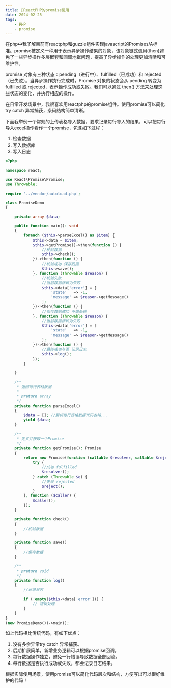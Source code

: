 ```yaml
---
title: 🔱ReactPHP的promise使用
date: 2024-02-25
tags: 
    - PHP
    - promise
---
```


在php中我了解目前有reactphp和guzzle组件实现javascript的Promises/A标准。promise被定义一种用于表示异步操作结果的对象，该对象链式调用(then)避免了一些异步操作多层嵌套和回调地狱问题，提高了异步操作的处理更加清晰和可维护性。

promise 对象有三种状态：pending（进行中）、fulfilled（已成功）和 rejected（已失败）。当异步操作执行完成时，Promise 对象的状态会从 pending 转变为 fulfilled 或 rejected，表示操作成功或失败。我们可以通过 then() 方法来处理这些状态的变化，并执行相应的操作。

<!--more-->

在日常开发场景中，我很喜欢用reactphp的promise组件。使用promise可以简化try catch 异常捕获，条码结构简单清晰。

下面我举例一个常规的上传表格导入数据，要求记录每行导入的结果，可以把每行导入excel操作看作一个promise，包含如下过程：

1. 检查数据
2. 写入数据库
3. 写入日志

```php
<?php

namespace react;

use React\Promise\Promise;
use Throwable;

require '../vendor/autoload.php';

class PromiseDemo
{

    private array $data;

    public function main(): void
    {
        foreach ($this->parseExcel() as $item) {
            $this->data = $item;
            $this->getPromise()->then(function () {
                //校验数据
                $this->check();
            })->then(function () {
                //校验成功 保存数据
                $this->save();
            }, function (Throwable $reason) {
                //校验失败
                //当前数据标识为失败
                $this->data['error'] = [
                    'state'   => -1,
                    'message' => $reason->getMessage()
                ];
            })->then(function () {
                //保存数据成功 不做处理
            }, function (Throwable $reason) {
                //当前数据标识为失败
                $this->data['error'] = [
                    'state'   => -1,
                    'message' => $reason->getMessage()
                ];
            })->then(function () {
                //最终成功与否 记录日志
                $this->log();
            });
        }

    }

    /**
     * 返回每行表格数据
     *
     * @return array
     */
    private function parseExcel()
    {
        $data = []; //解析每行表格数据代码省略...
        yield $data;
    }

    /**
     * 定义并获取一个Promise
     */
    private function getPromise(): Promise
    {
        return new Promise(function (callable $resolver, callable $reject) {
            try {
                //成功 fulfilled
                $resolver();
            } catch (Throwable $e) {
                //失败 rejected
                $reject();
            }
        }, function ($caller) {
            $caller();
        });
    }

    private function check()
    {
        //校验数据
    }

    private function save()
    {
        //保存数据
    }

    /**
     * @return void
     */
    private function log()
    {
        //记录日志

        if (!empty($this->data['error'])) {
            // 错误处理
        }
    }
}
(new PromiseDemo())->main();
```

如上代码相比传统代码，有如下优点：  

1. 没有多余异常try catch 异常捕获。
2. 后期扩展简单，新增业务逻辑可以根据promise回调。
3. 每行数据操作独立，避免一行错误导致数据全部回滚。
4. 每行数据是否执行成功或失败，都会记录日志结果。

根据实际使用场景，使用promise可以简化代码层次和结构，方便写出可以很好维护的代码！

